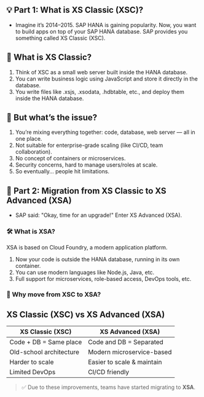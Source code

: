 ## 💡 Part 1: What is XS Classic (XSC)?
- Imagine it’s 2014–2015. SAP HANA is gaining popularity. Now, you want to build apps on top of your SAP HANA database. SAP provides you something called XS Classic (XSC).

## 🧱 What is XS Classic?

1. Think of XSC as a small web server built inside the HANA database.
2. You can write business logic using JavaScript and store it directly in the database.
3. You write files like .xsjs, .xsodata, .hdbtable, etc., and deploy them inside the HANA database.

## 🚫 But what’s the issue?

1. You’re mixing everything together: code, database, web server — all in one place.
2. Not suitable for enterprise-grade scaling (like CI/CD, team collaboration).
3. No concept of containers or microservices.
4. Security concerns, hard to manage users/roles at scale.
5. So eventually… people hit limitations.

## 🔁 Part 2: Migration from XS Classic to XS Advanced (XSA)

- SAP said: "Okay, time for an upgrade!" Enter XS Advanced (XSA).

### 🛠️ What is XSA?

XSA is based on Cloud Foundry, a modern application platform.
1. Now your code is outside the HANA database, running in its own container.
2. You can use modern languages like Node.js, Java, etc.
3. Full support for microservices, role-based access, DevOps tools, etc.

### 🎯 Why move from XSC to XSA?

## XS Classic (XSC) vs XS Advanced (XSA)

| XS Classic (XSC)             | XS Advanced (XSA)            |
|-----------------------------|------------------------------|
| Code + DB = Same place      | Code and DB = Separated      |
| Old-school architecture     | Modern microservice-based    |
| Harder to scale             | Easier to scale & maintain   |
| Limited DevOps              | CI/CD friendly               |

> ✅ Due to these improvements, teams have started migrating to **XSA**.
